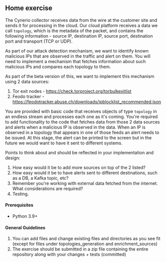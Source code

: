 ## Home exercise


The Cynerio collector receives data from the wire at the customer site and sends it for processing in the cloud. Our cloud platform receives a data we call `topology`, which is the metadata of the packet, and contains the following information - source IP, destination IP, source port, destination port and transport (TCP or UDP).

As part of our attack detection mechanism, we want to identify known malicious IPs that are observed in the traffic and alert on them. You will need to implement a mechanism that fetches information about such malicious IPs and compares each topology to them.

As part of the beta version of this, we want to implement this mechanism using 2 data sources:
1. Tor exit nodes - https://check.torproject.org/torbulkexitlist
2. Feodo tracker - https://feodotracker.abuse.ch/downloads/ipblocklist_recommended.json

You are provided with basic code that receives objects of type `topology` in an endless stream and processes each one as it's coming. You're required to add functionality to the code that fetches data from those 2 data sources and alerts when a malicious IP is observed in the data. When an IP is observed in a topology that appears in one of those feeds an alert needs to be issued. At this stage, the alert can be printed to the screen but in the future we would want to have it sent to different systems.

Points to think about and should be reflected in your implementation and design:
1. How easy would it be to add more sources on top of the 2 listed?
2. How easy would it be to have alerts sent to different destinations, such as a DB, a Kafka topic, etc?
3. Remember you're working with external data fetched from the internet. What considerations are required?
4. Testing.

#### Prerequisites

- Python 3.9+

#### General Guidelines
1. You can add files and change existing files and directories as you see fit (except for files under topologies_generation and enrichment_sources)
2. The exercise should be submitted in a zip file containing the entire repository along with your changes + tests (committed)

